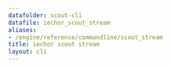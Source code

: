 ```yaml
---
datafolder: scout-cli
datafile: iechor_scout_stream
aliases:
- /engine/reference/commandline/scout_stream
title: iechor scout stream
layout: cli
---
```


<!--
This page is automatically generated from iEchor's source code. If you want to
suggest a change to the text that appears here, open a ticket in the source
repository on GitHub:

https://github.com/iechor/scout-cli
-->
